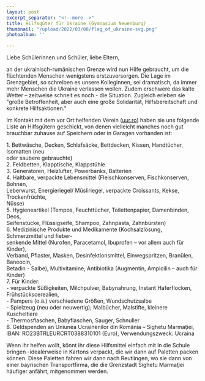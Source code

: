 ```yaml
---
layout: post
excerpt_separator: "<!--more-->"
title: Hilfsgüter für Ukraine (Gymnasium Neuenburg)
thumbnail: "/upload/2022/03/08/flag_of_ukraine-svg.png"
photoalbum: ''

---
```

Liebe Schülerinnen und Schüler, liebe Eltern,   
  
an der ukrainisch-rumänischen Grenze wird nun Hilfe gebraucht, um die flüchtenden Menschen wenigstens erstzuversorgen. Die Lage im Grenzgebiet, so schreiben es unsere Kolleginnen, sei dramatisch, da immer mehr Menschen die Ukraine verlassen wollen. Zudem erschwere das kalte Wetter – zeitweise schneit es noch - die Situation. Zugleich erleben sie "große Betroffenheit, aber auch eine große Solidarität, Hilfsbereitschaft und konkrete Hilfsaktionen."   
  
  
Im Kontakt mit dem vor Ort:helfenden Verein ([uur.ro](http://uur.ro/)) haben sie uns folgende Liste an Hilfsgütern geschickt, von denen vielleicht manches noch gut brauchbar zuhause auf Speichern oder in Garagen vorhanden ist:   
  
  
1\. Bettwäsche, Decken, Schlafsäcke, Bettdecken, Kissen, Handtücher, Isomatten (neu   
oder saubere gebrauchte)   
2\. Feldbetten, Klapptische, Klappstühle   
3\. Generatoren, Heizlüfter, Powerbanks, Batterien   
4\. Haltbare, verpackte Lebensmittel (Fleischkonserven, Fischkonserven, Bohnen,   
Leberwurst, Energieriegel/ Müsliriegel, verpackte Croissants, Kekse, Trockenfrüchte,   
Nüsse)   
5\. Hygieneartikel (Tempos, Feuchttücher, Toilettenpapier, Damenbinden, Deos,   
Seifenstücke, Flüssigseife, Shampoo, Zahnpasta, Zahnbürsten)   
6\. Medizinische Produkte und Medikamente (Kochsalzlösung, Schmerzmittel und fieber-   
senkende Mittel (Nurofen, Paracetamol, Ibuprofen – vor allem auch für Kinder),   
Verband, Pflaster, Masken, Desinfektionsmittel, Einwegspritzen, Branülen, Baneocin,   
Betadin - Salbe), Multivitamine, Antibiotika (Augmentin, Ampicilin – auch für Kinder)   
7\. Für Kinder:   
\- verpackte Süßigkeiten, Milchpulver, Babynahrung, Instant Haferflocken,   
Frühstückscerealien,   
\- Pampers (o.ä.) verschiedene Größen, Wundschutzsalbe   
\- Spielzeug (neu oder neuwertig); Malbücher, Malstifte, kleinere Kuscheltiere   
\- Thermosflaschen, Babyflaschen, Sauger, Schnuller   
8\. Geldspenden an Uniunea Ucrainenilor din România – Sighetu Marmaţiei,   
IBAN: RO23BTRLEURCRT0388310101 (Euro), Verwendungszweck: Ucraina   
  
Wenn ihr helfen wollt, könnt ihr diese Hilfsmittel einfach mit in die Schule bringen -idealerweise in Kartons verpackt, die wir dann auf Paletten packen können. Diese Paletten fahren wir dann nach Reutlingen, wo sie dann von einer bayrischen Transportfirma, die die Grenzstadt Sighetu Marmaţiei häufiger anfährt, mitgenommen werden.
